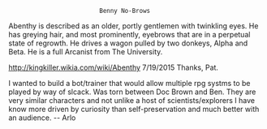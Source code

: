                              Benny No-Brows 
 
Abenthy is described as an older, portly gentlemen with twinkling eyes. He has
greying hair, and most prominently, eyebrows that are in a perpetual state of 
regrowth. He drives a wagon pulled by two donkeys, Alpha and Beta. 
He is a full Arcanist from The University.

http://kingkiller.wikia.com/wiki/Abenthy 
7/19/2015
Thanks, Pat.

I wanted to build a bot/trainer that would allow multiple rpg systms to be 
played by way of slcack. Was torn between Doc Brown and Ben. They are very 
similar characters and not unlike a host of scientists/explorers I have know
more driven by curiosity than self-preservation and much better with an
audience. 
-- Arlo


